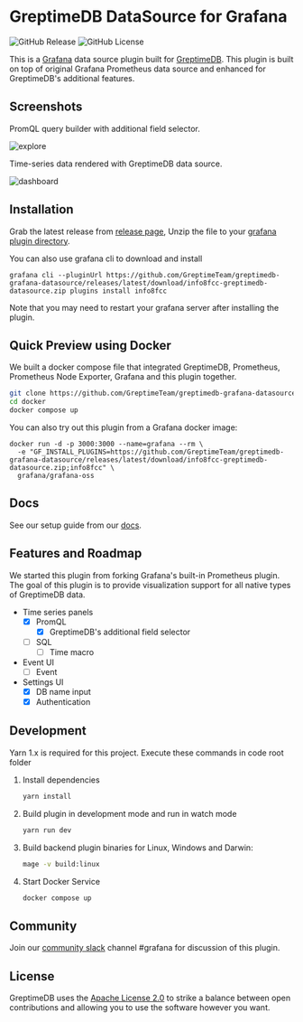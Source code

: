 # GreptimeDB DataSource for Grafana

![GitHub
Release](https://img.shields.io/github/v/release/greptimeteam/greptimedb-grafana-datasource)
![GitHub
License](https://img.shields.io/github/license/greptimeteam/greptimedb-grafana-datasource)

This is a [Grafana](https://grafana.com/grafana) data source plugin built for
[GreptimeDB](https://github.com/GreptimeTeam/greptimedb). This plugin is built
on top of original Grafana Prometheus data source and enhanced for GreptimeDB's
additional features.

## Screenshots

PromQL query builder with additional field selector.

![explore](https://raw.githubusercontent.com/GreptimeTeam/greptimedb-grafana-datasource/main/screenshots/1.png)

Time-series data rendered with GreptimeDB data source.

![dashboard](https://raw.githubusercontent.com/GreptimeTeam/greptimedb-grafana-datasource/main/screenshots/2.png)

## Installation

Grab the latest release from [release
page](https://github.com/GreptimeTeam/greptimedb-grafana-datasource/releases/latest/),
Unzip the file to your [grafana plugin
directory](https://grafana.com/docs/grafana/latest/setup-grafana/configure-grafana/#plugins).

You can also use grafana cli to download and install

```
grafana cli --pluginUrl https://github.com/GreptimeTeam/greptimedb-grafana-datasource/releases/latest/download/info8fcc-greptimedb-datasource.zip plugins install info8fcc
```

Note that you may need to restart your grafana server after installing the plugin.

## Quick Preview using Docker

We built a docker compose file that integrated GreptimeDB, Prometheus,
Prometheus Node Exporter, Grafana and this plugin together.

```bash
git clone https://github.com/GreptimeTeam/greptimedb-grafana-datasource.git
cd docker
docker compose up
```

You can also try out this plugin from a Grafana docker image:

```
docker run -d -p 3000:3000 --name=grafana --rm \
  -e "GF_INSTALL_PLUGINS=https://github.com/GreptimeTeam/greptimedb-grafana-datasource/releases/latest/download/info8fcc-greptimedb-datasource.zip;info8fcc" \
  grafana/grafana-oss
```

## Docs

See our setup guide from our [docs](https://docs.greptime.com/user-guide/integrations/grafana).

## Features and Roadmap

We started this plugin from forking Grafana's built-in Prometheus plugin. The
goal of this plugin is to provide visualization support for all native types
of GreptimeDB data.

- Time series panels
  - [x] PromQL
    - [x] GreptimeDB's additional field selector
  - [ ] SQL
    - [ ] Time macro
- Event UI
  - [ ] Event
- Settings UI
  - [x] DB name input
  - [x] Authentication

## Development


Yarn 1.x is required for this project. Execute these commands in code root folder

1. Install dependencies

   ```bash
   yarn install
   ```

2. Build plugin in development mode and run in watch mode

   ```bash
   yarn run dev
   ```

3. Build backend plugin binaries for Linux, Windows and Darwin:

   ```bash
   mage -v build:linux
   ```

4. Start Docker Service

   ```bash
   docker compose up
   ```

## Community

Join our [community slack](https://www.greptime.com/slack) channel #grafana for
discussion of this plugin.

## License

GreptimeDB uses the [Apache License
2.0](https://apache.org/licenses/LICENSE-2.0.txt) to strike a balance between
open contributions and allowing you to use the software however you want.
